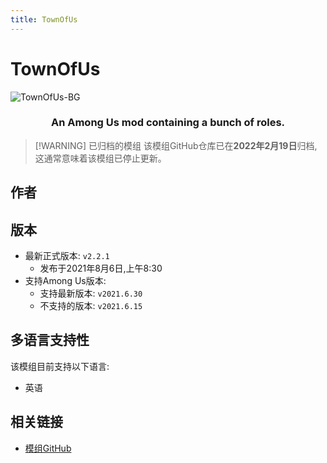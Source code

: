 ```yaml
---
title: TownOfUs
---
```

# TownOfUs <Badge type="warning" text="已归档的模组" />
![TownOfUs-BG](/Image/TownOfUs.png)

<div align="center">
<h3>An Among Us mod containing a bunch of roles.</h3>
</div>

> [!WARNING] 已归档的模组
> 该模组GitHub仓库已在**2022年2月19日**归档,这通常意味着该模组已停止更新。

<script setup>
import { VPTeamMembers } from 'vitepress/theme'

const members = [
  {
    avatar: '/Image/Slushie.png',
    name: 'Slushie',
    title: '开发者',
    links: [
      { icon: 'github', link: 'https://github.com/slushiegoose' },
    ]
  }
]
</script>

## 作者

<div align="center">
<VPTeamMembers size="small" :members="members" />
</div>

## 版本
- 最新正式版本: `v2.2.1`
  - 发布于2021年8月6日,上午8:30
- 支持Among Us版本:
    - 支持最新版本: `v2021.6.30`
    - 不支持的版本: `v2021.6.15`
## 多语言支持性
该模组目前支持以下语言:
- 英语
## 相关链接
- [模组GitHub](https://github.com/scp222thj/MalumMenu)